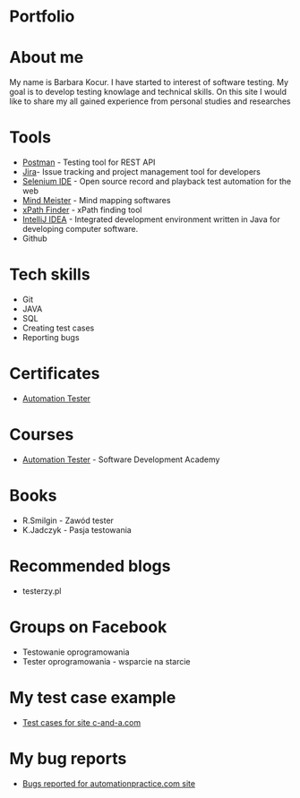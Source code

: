 # Portfolio
# About me
My name is Barbara Kocur. I have started to interest of software testing. My goal is to develop testing knowlage and technical skills. On this site I would like to share my all gained experience from personal studies and researches
# Tools
- [Postman](https://www.postman.com/) - Testing tool for REST API
- [Jira](https://www.atlassian.com/pl/software/jira)- Issue tracking and project management tool for developers
- [Selenium IDE](https://chrome.google.com/webstore/detail/selenium-ide/mooikfkahbdckldjjndioackbalphokd) - Open source record and playback test automation for the web
- [Mind Meister](https://www.mindmeister.com/) - Mind mapping softwares
- [xPath Finder](https://chrome.google.com/webstore/detail/xpath-finder/ihnknokegkbpmofmafnkoadfjkhlogph) - xPath finding tool
- [IntelliJ IDEA](https://www.jetbrains.com/idea/) - Integrated development environment written in Java for developing computer software.
- Github
# Tech skills
- Git
- JAVA
- SQL
- Creating test cases
- Reporting bugs
# Certificates
- [Automation Tester](https://app.diplomasafe.com/pl-PL/diploma/d81f1d0ee1182d4a8c0a9adfcf21945214253e488/tester-automatyzujacy)
# Courses
- [Automation Tester](https://sdacademy.pl/kursy/) - Software Development Academy
# Books
- R.Smilgin - Zawód tester
- K.Jadczyk - Pasja testowania
# Recommended blogs
- testerzy.pl
# Groups on Facebook
- Testowanie oprogramowania
- Tester oprogramowania - wsparcie na starcie
# My test case example
- [Test cases for site c-and-a.com](https://docs.google.com/spreadsheets/d/1p5NCLxt2ePfvxjoVN9fyV7tSxrdDU2B67Wvo--IPShw/edit?usp=sharing)
# My bug reports
- [Bugs reported for automationpractice.com site](https://drive.google.com/drive/folders/1f6fRFLR2tz25iHAqGEQf9JY6RKYaFl42?usp=sharing)
